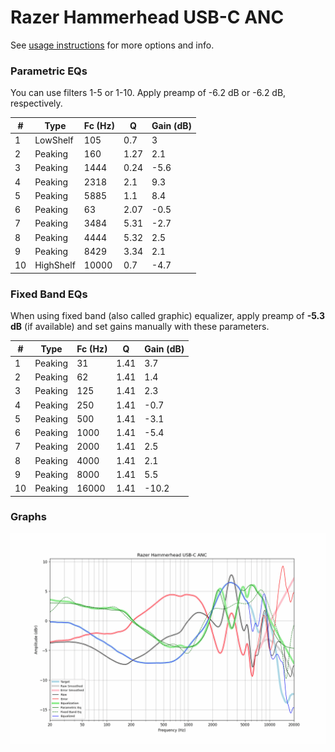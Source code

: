 # Razer Hammerhead USB-C ANC
See [usage instructions](https://github.com/jaakkopasanen/AutoEq#usage) for more options and info.

### Parametric EQs
You can use filters 1-5 or 1-10. Apply preamp of -6.2 dB or -6.2 dB, respectively.

|   # | Type      |   Fc (Hz) |    Q |   Gain (dB) |
|-----|-----------|-----------|------|-------------|
|   1 | LowShelf  |       105 | 0.7  |         3   |
|   2 | Peaking   |       160 | 1.27 |         2.1 |
|   3 | Peaking   |      1444 | 0.24 |        -5.6 |
|   4 | Peaking   |      2318 | 2.1  |         9.3 |
|   5 | Peaking   |      5885 | 1.1  |         8.4 |
|   6 | Peaking   |        63 | 2.07 |        -0.5 |
|   7 | Peaking   |      3484 | 5.31 |        -2.7 |
|   8 | Peaking   |      4444 | 5.32 |         2.5 |
|   9 | Peaking   |      8429 | 3.34 |         2.1 |
|  10 | HighShelf |     10000 | 0.7  |        -4.7 |

### Fixed Band EQs
When using fixed band (also called graphic) equalizer, apply preamp of **-5.3 dB** (if available) and set gains manually with these parameters.

|   # | Type    |   Fc (Hz) |    Q |   Gain (dB) |
|-----|---------|-----------|------|-------------|
|   1 | Peaking |        31 | 1.41 |         3.7 |
|   2 | Peaking |        62 | 1.41 |         1.4 |
|   3 | Peaking |       125 | 1.41 |         2.3 |
|   4 | Peaking |       250 | 1.41 |        -0.7 |
|   5 | Peaking |       500 | 1.41 |        -3.1 |
|   6 | Peaking |      1000 | 1.41 |        -5.4 |
|   7 | Peaking |      2000 | 1.41 |         2.5 |
|   8 | Peaking |      4000 | 1.41 |         2.1 |
|   9 | Peaking |      8000 | 1.41 |         5.5 |
|  10 | Peaking |     16000 | 1.41 |       -10.2 |

### Graphs
![](./Razer%20Hammerhead%20USB-C%20ANC.png)
